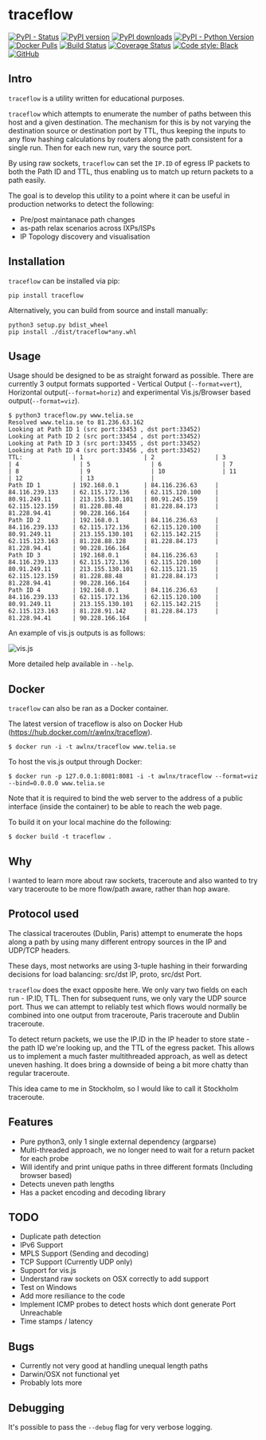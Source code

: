 # traceflow

[![PyPI - Status](https://img.shields.io/pypi/status/traceflow)](https://pypi.org/project/traceflow/)
[![PyPI version](https://img.shields.io/pypi/v/traceflow.svg)](https://pypi.org/project/traceflow/)
[![PyPI downloads](https://img.shields.io/pypi/dm/traceflow.svg)](https://pypistats.org/packages/traceflow)
[![PyPI - Python Version](https://img.shields.io/pypi/pyversions/traceflow)](https://pypi.org/project/traceflow/)
[![Docker Pulls](https://img.shields.io/docker/pulls/awlnx/traceflow)](https://hub.docker.com/r/awlnx/traceflow)
[![Build Status](https://travis-ci.org/rucarrol/traceflow.svg)](https://travis-ci.org/rucarrol/traceflow)
[![Coverage Status](https://coveralls.io/repos/github/rucarrol/traceflow/badge.svg)](https://coveralls.io/github/rucarrol/traceflow)
[![Code style: Black](https://img.shields.io/badge/code%20style-black-000000.svg)](https://github.com/psf/black)
[![GitHub](https://img.shields.io/github/license/rucarrol/traceflow.svg)](LICENSE)

## Intro

`traceflow` is a utility written for educational purposes.

`traceflow` which attempts to enumerate the number of paths between this host and a given destination. The mechanism for this is by not varying the destination source or destination port by TTL, thus keeping the inputs to any flow hashing calculations by routers along the path consistent for a single run. Then for each new run, vary the source port.

By using raw sockets, `traceflow` can set the `IP.ID` of egress IP packets to both the Path ID and TTL, thus enabling us to match up return packets to a path easily.

The goal is to develop this utility to a point where it can be useful in production networks to detect the following:

- Pre/post maintanace path changes
- as-path relax scenarios across IXPs/ISPs
- IP Topology discovery and visualisation


## Installation

`traceflow` can be installed via pip:

```
pip install traceflow
```

Alternatively, you can build from source and install manually:

```
python3 setup.py bdist_wheel
pip install ./dist/traceflow*any.whl
```

## Usage

Usage should be designed to be as straight forward as possible. There are currently 3 output formats supported - Vertical Output (`--format=vert`), Horizontal output(`--format=horiz`) and experimental Vis.js/Browser based output(`--format=viz`).

```
$ python3 traceflow.py www.telia.se
Resolved www.telia.se to 81.236.63.162
Looking at Path ID 1 (src port:33453 , dst port:33452)
Looking at Path ID 2 (src port:33454 , dst port:33452)
Looking at Path ID 3 (src port:33455 , dst port:33452)
Looking at Path ID 4 (src port:33456 , dst port:33452)
TTL:              | 1                 | 2                 | 3                 | 4                 | 5                 | 6                 | 7                 | 8                 | 9                 | 10                | 11                | 12                | 13                |
Path ID 1         | 192.168.0.1       | 84.116.236.63     | 84.116.239.133    | 62.115.172.136    | 62.115.120.100    | 80.91.249.11      | 213.155.130.101   | 80.91.245.159     | 62.115.123.159    | 81.228.88.48      | 81.228.84.173     | 81.228.94.41      | 90.228.166.164    |
Path ID 2         | 192.168.0.1       | 84.116.236.63     | 84.116.239.133    | 62.115.172.136    | 62.115.120.100    | 80.91.249.11      | 213.155.130.101   | 62.115.142.215    | 62.115.123.163    | 81.228.88.128     | 81.228.84.173     | 81.228.94.41      | 90.228.166.164    |
Path ID 3         | 192.168.0.1       | 84.116.236.63     | 84.116.239.133    | 62.115.172.136    | 62.115.120.100    | 80.91.249.11      | 213.155.130.101   | 62.115.121.15     | 62.115.123.159    | 81.228.88.48      | 81.228.84.173     | 81.228.94.41      | 90.228.166.164    |
Path ID 4         | 192.168.0.1       | 84.116.236.63     | 84.116.239.133    | 62.115.172.136    | 62.115.120.100    | 80.91.249.11      | 213.155.130.101   | 62.115.142.215    | 62.115.123.163    | 81.228.91.142     | 81.228.84.173     | 81.228.94.41      | 90.228.166.164    |
```

An example of vis.js outputs is as follows:

![vis.js](https://github.com/rucarrol/traceflow/raw/master/docs/traceflow_vis.png)

More detailed help available in  `--help`.

## Docker

`traceflow` can also be ran as a Docker container.

The latest version of traceflow is also on Docker Hub (https://hub.docker.com/r/awlnx/traceflow).

```
$ docker run -i -t awlnx/traceflow www.telia.se
```

To host the vis.js output through Docker:

```
$ docker run -p 127.0.0.1:8081:8081 -i -t awlnx/traceflow --format=viz --bind=0.0.0.0 www.telia.se
```

Note that it is required to bind the web server to the address of a public interface (inside the container) to be able to reach the web page.

To build it on your local machine do the following:

```
$ docker build -t traceflow .
```

## Why

I wanted to learn more about raw sockets, traceroute and also wanted to try vary traceroute to be more flow/path aware, rather than hop aware.

## Protocol used

The classical traceroutes (Dublin, Paris) attempt to enumerate the hops along a path by using many different entropy sources in the IP and UDP/TCP headers.

These days, most networks are using 3-tuple hashing in their forwarding decisions for load balancing: src/dst IP, proto, src/dst Port.

`traceflow` does the exact opposite here. We only vary two fields on each run - IP.ID, TTL. Then for subsequent runs, we only vary the UDP source port. Thus we can attempt to reliably test which flows would normally be combined into one output from traceroute, Paris traceroute and Dublin traceroute.

To detect return packets, we use the IP.ID in the IP header to store state - the path ID we're looking up, and the TTL of the egress packet. This allows us to implement a much faster multithreaded approach, as well as detect uneven hashing. It does bring a downside of being a bit more chatty than regular traceroute.

This idea came to me in Stockholm, so I would like to call it Stockholm traceroute.


## Features

- Pure python3, only 1 single external dependency (argparse)
- Multi-threaded approach, we no longer need to wait for a return packet for each probe
- Will identify and print unique paths in three different formats (Including browser based)
- Detects uneven path lengths
- Has a packet encoding and decoding library



## TODO

- Duplicate path detection
- IPv6 Support
- MPLS Support (Sending and decoding)
- TCP Support (Currently UDP only)
- Support for vis.js
- Understand raw sockets on OSX correctly to add support
- Test on Windows
- Add more resiliance to the code
- Implement ICMP probes to detect hosts which dont generate Port Unreachable
- Time stamps / latency


## Bugs

- Currently not very good at handling unequal length paths
- Darwin/OSX not functional yet
- Probably lots more

## Debugging

It's possible to pass the `--debug` flag for very verbose logging.
